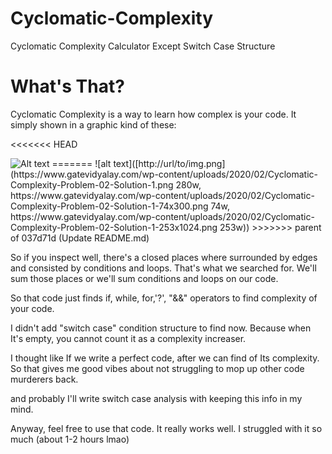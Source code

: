 # Cyclomatic-Complexity
Cyclomatic Complexity Calculator Except Switch Case Structure

# What's That?

Cyclomatic Complexity is a way to learn how complex is your code. It simply shown in a graphic kind of these:

<<<<<<< HEAD

<img src="https://i.hizliresim.com/lt4knr1.png" alt="Alt text" title="Optional title">
=======
![alt text]([http://url/to/img.png](https://www.gatevidyalay.com/wp-content/uploads/2020/02/Cyclomatic-Complexity-Problem-02-Solution-1.png 280w, https://www.gatevidyalay.com/wp-content/uploads/2020/02/Cyclomatic-Complexity-Problem-02-Solution-1-74x300.png 74w, https://www.gatevidyalay.com/wp-content/uploads/2020/02/Cyclomatic-Complexity-Problem-02-Solution-1-253x1024.png 253w))
>>>>>>> parent of 037d71d (Update README.md)

So if you inspect well, there's a closed places where surrounded by edges and consisted by conditions and loops. That's what we searched for. We'll sum those places or 
we'll sum conditions and loops on our code.

So that code just finds if, while, for,'?', "&&" operators to find complexity of your code. 

I didn't add "switch case" condition structure to find now. Because when It's empty, you cannot count it as a complexity increaser.

I thought like If we write a perfect code, after we can find of Its complexity. So that gives me good vibes about not struggling to mop up other code murderers back.

and probably I'll write switch case analysis with keeping this info in my mind.

Anyway, feel free to use that code. It really works well. I struggled with it so much (about 1-2 hours lmao)

